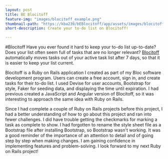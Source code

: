 ```yaml
---
layout: post
title: BE Blocitoff
feature-img: "images/blocitoff_example.png"
thumbnail-path: "https://kba239/bEBlocitoff/app/assets/images/blocitoff_example.png"
short-description: Create your to-do list on Blocitoff!

---
```

#Blocitoff
Have you ever found it hard to keep your to-do list up-to-date? Does your list often seem full of tasks that are no longer relevant? [Blocitoff](https://github.com/kba239/bEBlocitoff) automatically moves tasks out of your active task list after 7 days, so that it is easier to keep your list current.


Blocitoff is a Ruby on Rails application I created as part of my Bloc software development program. Users can create a free account, sign in, and create tasks for their to-do list. I used Devise for user accounts, Bootstrap for style, Faker for seeding data, and displaying the time until expiration. I had previous created a JavaScript and Angular version of Blocitoff, so it was interesting to approach the same idea with Ruby on Rails.


Since I had complete a couple of Ruby on Rails projects before this project, I had a better understanding of how to go about this project and ran into fewer challenges. I did have trouble getting the checkmarks for marking a task as complete to show. I had forgotten to rename the style sheet file as a Bootstrap file after installing Bootstrap, so Bootstrap wasn't working. It was a good reminder of the importance of an attention to detail and of going step by step when making changes. I am gaining confidence in implementing features and problem-solving. I look forward to my next Ruby on Rails project!

